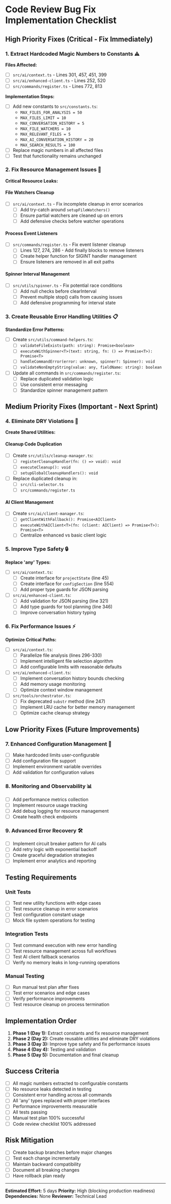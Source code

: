 # Code Review Bug Fix Implementation Checklist

## High Priority Fixes (Critical - Fix Immediately)

### 1. Extract Hardcoded Magic Numbers to Constants ⚠️
**Files Affected:**
- [ ] `src/ai/context.ts` - Lines 301, 457, 451, 399
- [ ] `src/ai/enhanced-client.ts` - Lines 252, 520
- [ ] `src/commands/register.ts` - Lines 772, 813

**Implementation Steps:**
- [ ] Add new constants to `src/constants.ts`:
  - `MAX_FILES_FOR_ANALYSIS = 50`
  - `MAX_FILES_LIMIT = 10`
  - `MAX_CONVERSATION_HISTORY = 5`
  - `MAX_FILE_WATCHERS = 10`
  - `MAX_RELEVANT_FILES = 5`
  - `MAX_AI_CONVERSATION_HISTORY = 20`
  - `MAX_SEARCH_RESULTS = 100`
- [ ] Replace magic numbers in all affected files
- [ ] Test that functionality remains unchanged

### 2. Fix Resource Management Issues 🔴
**Critical Resource Leaks:**

#### File Watchers Cleanup
- [ ] `src/ai/context.ts` - Fix incomplete cleanup in error scenarios
  - [ ] Add try-catch around `setupFileWatchers()`
  - [ ] Ensure partial watchers are cleaned up on errors
  - [ ] Add defensive checks before watcher operations

#### Process Event Listeners
- [ ] `src/commands/register.ts` - Fix event listener cleanup
  - [ ] Lines 127, 274, 286 - Add finally blocks to remove listeners
  - [ ] Create helper function for SIGINT handler management
  - [ ] Ensure listeners are removed in all exit paths

#### Spinner Interval Management
- [ ] `src/utils/spinner.ts` - Fix potential race conditions
  - [ ] Add null checks before clearInterval
  - [ ] Prevent multiple stop() calls from causing issues
  - [ ] Add defensive programming for interval state

### 3. Create Reusable Error Handling Utilities 📋
**Standardize Error Patterns:**

- [ ] Create `src/utils/command-helpers.ts`:
  - [ ] `validateFileExists(path: string): Promise<boolean>`
  - [ ] `executeWithSpinner<T>(text: string, fn: () => Promise<T>): Promise<T>`
  - [ ] `handleCommandError(error: unknown, spinner?: Spinner): void`
  - [ ] `validateNonEmptyString(value: any, fieldName: string): boolean`

- [ ] Update all commands in `src/commands/register.ts`:
  - [ ] Replace duplicated validation logic
  - [ ] Use consistent error messaging
  - [ ] Standardize spinner management pattern

## Medium Priority Fixes (Important - Next Sprint)

### 4. Eliminate DRY Violations 🔄
**Create Shared Utilities:**

#### Cleanup Code Duplication
- [ ] Create `src/utils/cleanup-manager.ts`:
  - [ ] `registerCleanupHandler(fn: () => void): void`
  - [ ] `executeCleanup(): void`
  - [ ] `setupGlobalCleanupHandlers(): void`
- [ ] Replace duplicated cleanup in:
  - [ ] `src/cli-selector.ts`
  - [ ] `src/commands/register.ts`

#### AI Client Management
- [ ] Create `src/ai/client-manager.ts`:
  - [ ] `getClientWithFallback(): Promise<AIClient>`
  - [ ] `executeWithAIClient<T>(fn: (client: AIClient) => Promise<T>): Promise<T>`
  - [ ] Centralize enhanced vs basic client logic

### 5. Improve Type Safety 🔒
**Replace 'any' Types:**

- [ ] `src/ai/context.ts`:
  - [ ] Create interface for `projectState` (line 45)
  - [ ] Create interface for `configSection` (line 554)
  - [ ] Add proper type guards for JSON parsing

- [ ] `src/ai/enhanced-client.ts`:
  - [ ] Add validation for JSON parsing (line 321)
  - [ ] Add type guards for tool planning (line 346)
  - [ ] Improve conversation history typing

### 6. Fix Performance Issues ⚡
**Optimize Critical Paths:**

- [ ] `src/ai/context.ts`:
  - [ ] Parallelize file analysis (lines 296-330)
  - [ ] Implement intelligent file selection algorithm
  - [ ] Add configurable limits with reasonable defaults

- [ ] `src/ai/enhanced-client.ts`:
  - [ ] Implement conversation history bounds checking
  - [ ] Add memory usage monitoring
  - [ ] Optimize context window management

- [ ] `src/tools/orchestrator.ts`:
  - [ ] Fix deprecated `substr` method (line 247)
  - [ ] Implement LRU cache for better memory management
  - [ ] Optimize cache cleanup strategy

## Low Priority Fixes (Future Improvements)

### 7. Enhanced Configuration Management 📝
- [ ] Make hardcoded limits user-configurable
- [ ] Add configuration file support
- [ ] Implement environment variable overrides
- [ ] Add validation for configuration values

### 8. Monitoring and Observability 📊
- [ ] Add performance metrics collection
- [ ] Implement resource usage tracking
- [ ] Add debug logging for resource management
- [ ] Create health check endpoints

### 9. Advanced Error Recovery 🛠️
- [ ] Implement circuit breaker pattern for AI calls
- [ ] Add retry logic with exponential backoff
- [ ] Create graceful degradation strategies
- [ ] Implement error analytics and reporting

## Testing Requirements

### Unit Tests
- [ ] Test new utility functions with edge cases
- [ ] Test resource cleanup in error scenarios
- [ ] Test configuration constant usage
- [ ] Mock file system operations for testing

### Integration Tests
- [ ] Test command execution with new error handling
- [ ] Test resource management across full workflows
- [ ] Test AI client fallback scenarios
- [ ] Verify no memory leaks in long-running operations

### Manual Testing
- [ ] Run manual test plan after fixes
- [ ] Test error scenarios and edge cases
- [ ] Verify performance improvements
- [ ] Test resource cleanup on process termination

## Implementation Order

1. **Phase 1 (Day 1):** Extract constants and fix resource management
2. **Phase 2 (Day 2):** Create reusable utilities and eliminate DRY violations
3. **Phase 3 (Day 3):** Improve type safety and fix performance issues
4. **Phase 4 (Day 4):** Testing and validation
5. **Phase 5 (Day 5):** Documentation and final cleanup

## Success Criteria

- [ ] All magic numbers extracted to configurable constants
- [ ] No resource leaks detected in testing
- [ ] Consistent error handling across all commands
- [ ] All 'any' types replaced with proper interfaces
- [ ] Performance improvements measurable
- [ ] All tests passing
- [ ] Manual test plan 100% successful
- [ ] Code review checklist 100% addressed

## Risk Mitigation

- [ ] Create backup branches before major changes
- [ ] Test each change incrementally
- [ ] Maintain backward compatibility
- [ ] Document all breaking changes
- [ ] Have rollback plan ready

---

**Estimated Effort:** 5 days
**Priority:** High (blocking production readiness)
**Dependencies:** None
**Reviewer:** Technical Lead